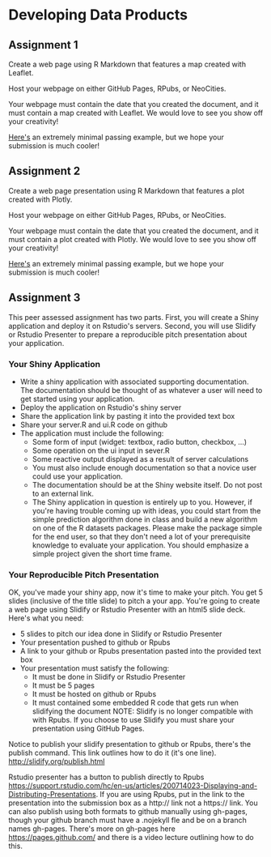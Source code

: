 # Developing Data Products

## Assignment 1

Create a web page using R Markdown that features a map created with Leaflet.

Host your webpage on either GitHub Pages, RPubs, or NeoCities.

Your webpage must contain the date that you created the document, and it must contain a map created with Leaflet. We would 
love to see you show off your creativity!

[Here's](https://seankross.neocities.org/week2.html) an extremely minimal passing example, but we hope your submission is much cooler!

## Assignment 2

Create a web page presentation using R Markdown that features a plot created with Plotly. 

Host your webpage on either GitHub Pages, RPubs, or NeoCities. 

Your webpage must contain the date that you created the document, and it must contain a plot created with Plotly. We would 
love to see you show off your creativity!

[Here's](https://seankross.neocities.org/week3.html) an extremely minimal passing example, but we hope your submission is much cooler!

## Assignment 3

This peer assessed assignment has two parts. First, you will create a Shiny application and deploy it on Rstudio's servers. Second, you will use Slidify or Rstudio Presenter to prepare a reproducible pitch presentation about your application.

### Your Shiny Application

- Write a shiny application with associated supporting documentation. The documentation should be thought of as whatever a user will need to get started using your application.
- Deploy the application on Rstudio's shiny server
- Share the application link by pasting it into the provided text box
- Share your server.R and ui.R code on github
- The application must include the following:
  * Some form of input (widget: textbox, radio button, checkbox, ...)
  * Some operation on the ui input in sever.R
  * Some reactive output displayed as a result of server calculations
  * You must also include enough documentation so that a novice user could use your application.
  * The documentation should be at the Shiny website itself. Do not post to an external link.
  * The Shiny application in question is entirely up to you. However, if you're having trouble coming up with ideas, you could start from the simple prediction algorithm done in class and build a new algorithm on one of the R datasets packages. Please make the package simple for the end user, so that they don't need a lot of your prerequisite knowledge to evaluate your application. You should emphasize a simple project given the short time frame.

### Your Reproducible Pitch Presentation

OK, you've made your shiny app, now it's time to make your pitch. You get 5 slides (inclusive of the title slide) to pitch a your app. 
You're going to create a web page using Slidify or Rstudio Presenter with an html5 slide deck. Here's what you need: 

- 5 slides to pitch our idea done in Slidify or Rstudio Presenter
- Your presentation pushed to github or Rpubs
- A link to your github or Rpubs presentation pasted into the provided text box
- Your presentation must satisfy the following: 
  * It must be done in Slidify or Rstudio Presenter
  * It must be 5 pages
  * It must be hosted on github or Rpubs
  * It must contained some embedded R code that gets run when slidifying the document
NOTE: Slidify is no longer compatible with with Rpubs. If you choose to use Slidify you must share your presentation using GitHub Pages.

Notice to publish your slidify presentation to github or Rpubs, there's the publish command. This link outlines how to do it (it's one line).
http://slidify.org/publish.html

Rstudio presenter has a button to publish directly to Rpubs https://support.rstudio.com/hc/en-us/articles/200714023-Displaying-and-Distributing-Presentations. If you 
are using Rpubs, put in the link to the presentation into the submission box as a http:// link not a https:// link.
You can also publish using both formats to github manually using gh-pages, though your github branch must have a .nojekyll fle 
and be on a branch names gh-pages. There's more on gh-pages here https://pages.github.com/ and there is a video lecture outlining
how to do this.
